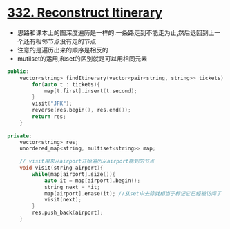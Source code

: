# [332. Reconstruct Itinerary](https://leetcode.com/problems/reconstruct-itinerary/description/)
* 思路和课本上的图深度遍历是一样的:一条路走到不能走为止,然后退回到上一个还有相邻节点没有走的节点
* 注意的是遍历出来的顺序是相反的
*  mutilset的运用,和set的区别就是可以用相同元素

```c++
public:
    vector<string> findItinerary(vector<pair<string, string>> tickets) {
        for(auto t : tickets){
            map[t.first].insert(t.second);
        }
        visit("JFK");
        reverse(res.begin(), res.end());
        return res;
    }
    
private:
    vector<string> res;
    unordered_map<string, multiset<string>> map;
    
    // visit用来从airport开始遍历从airport能到的节点
    void visit(string airport){
        while(map[airport].size()){
            auto it = map[airport].begin();
            string next = *it;
            map[airport].erase(it); //从set中去除就相当于标记它已经被访问了
            visit(next);
        }
        res.push_back(airport);
    }
```
